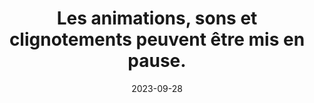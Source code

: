 ---
N: '121'
Rubrique: Images et médias
title: Les animations, sons et clignotements peuvent être mis en pause. 
detail: Les animations, sons et clignotements peuvent être mis en pause. 
abstract: 
categories: [" Images et médias"]
agrege: O4121-E032
opquast: '4 121'
indiceebook: '32'
description: "Règle n° 032"
weight:  032
actif: '1'
layout: rules
date: 2023-09-28
tags: ["", ""]
objectif: ["", ""]
Meo: [""]
Controle: ""
Source: ["Opquast"]
Referential: [""]
Steps: ["", ""]
---